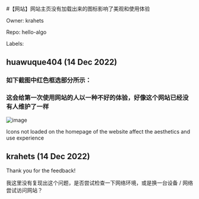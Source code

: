 #【网站】网站主页没有加载出来的图标影响了美观和使用体验

Owner: krahets

Repo: hello-algo

Labels: 

## huawuque404 (14 Dec 2022)

### 如下截图中红色框选部分所示：
### 这会给第一次使用网站的人以一种不好的体验，好像这个网站已经没有人维护了一样
![image](https://user-images.githubusercontent.com/109327586/207533372-1562f122-5f76-4296-9620-26e40e9131d0.png)

Icons not loaded on the homepage of the website affect the aesthetics and use experience



## krahets (14 Dec 2022)

Thank you for the feedback!

我这里没有复现出这个问题，是否尝试检查一下网络环境，或是换一台设备 / 网络尝试访问网站？

